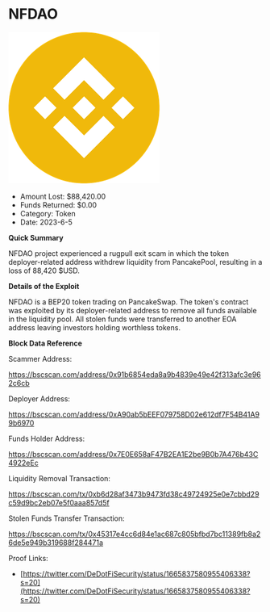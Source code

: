 # NFDAO
![NFDAO](/rektimages/NFDAO.png)
- Amount Lost: $88,420.00
- Funds Returned: $0.00
- Category: Token
- Date: 2023-6-5

**Quick Summary**

NFDAO project experienced a rugpull exit scam in which the token deployer-related address withdrew liquidity from PancakePool, resulting in a loss of 88,420 $USD.

  


 **Details of the Exploit**

NFDAO is a BEP20 token trading on PancakeSwap. The token's contract was exploited by its deployer-related address to remove all funds available in the liquidity pool. All stolen funds were transferred to another EOA address leaving investors holding worthless tokens.

  


 **Block Data Reference**

Scammer Address:

https://bscscan.com/address/0x91b6854eda8a9b4839e49e42f313afc3e962c6cb

  


Deployer Address:

https://bscscan.com/address/0xA90ab5bEEF079758D02e612df7F54B41A99b6970

  


Funds Holder Address:

https://bscscan.com/address/0x7E0E658aF47B2EA1E2be9B0b7A476b43C4922eEc

  


Liquidity Removal Transaction:

https://bscscan.com/tx/0xb6d28af3473b9473fd38c49724925e0e7cbbd29c59d9bc2eb07e5f0aaa857d5f

  


Stolen Funds Transfer Transaction:

https://bscscan.com/tx/0x45317e4cc6d84e1ac687c805bfbd7bc11389fb8a26de5e949b319688f284471a


Proof Links:
- [https://twitter.com/DeDotFiSecurity/status/1665837580955406338?s=20](https://twitter.com/DeDotFiSecurity/status/1665837580955406338?s=20)



